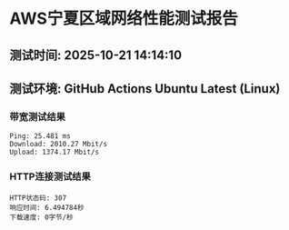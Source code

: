 # AWS宁夏区域网络性能测试报告
## 测试时间: 2025-10-21 14:14:10
## 测试环境: GitHub Actions Ubuntu Latest (Linux)

### 带宽测试结果
```
Ping: 25.481 ms
Download: 2010.27 Mbit/s
Upload: 1374.17 Mbit/s
```

### HTTP连接测试结果
```
HTTP状态码: 307
响应时间: 6.494784秒
下载速度: 0字节/秒
```

